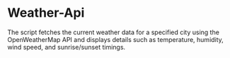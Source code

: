 # Weather-Api
The script fetches the current weather data for a specified city using the OpenWeatherMap API and displays details such as temperature, humidity, wind speed, and sunrise/sunset timings.

